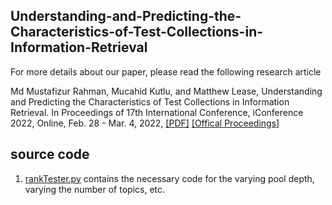 ## Understanding-and-Predicting-the-Characteristics-of-Test-Collections-in-Information-Retrieval

For more details about our paper, please read the following research article

Md Mustafizur Rahman, Mucahid Kutlu, and Matthew Lease, Understanding and Predicting the Characteristics of Test Collections in Information Retrieval. In Proceedings of 17th International Conference, iConference 2022, Online, Feb. 28 - Mar. 4, 2022, [[PDF]](https://mdmustafizurrahman.github.io/paper/iConference_2022.pdf) [[Offical Proceedings]](https://link.springer.com/chapter/10.1007/978-3-030-96960-8_10)

## source code

1. [rankTester.py](https://github.com/mdmustafizurrahman/Understanding-and-Predicting-the-Characteristics-of-Test-Collections-in-Information-Retrieval/blob/main/rankTester.py) contains the necessary code for the varying pool depth, varying the number of topics, etc. 
